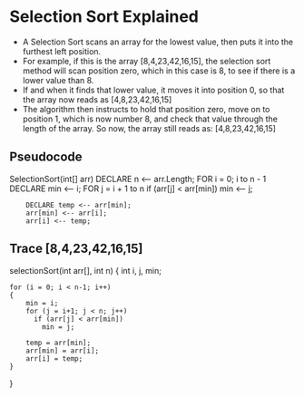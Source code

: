 # Selection Sort Explained 

* A Selection Sort scans an array for the lowest value, then puts it into the furthest left position. 
* For example, if this is the array [8,4,23,42,16,15], the selection sort method will scan position zero, which in this case is 8, to see if there is a lower value than 8. 
* If and when it finds that lower value, it moves it into position 0, so that the array now reads as [4,8,23,42,16,15]
* The algorithm then instructs to hold that position zero, move on to position 1, which is now number 8, and check that value through the length of the array. So now, the array still reads as: [4,8,23,42,16,15]

## Pseudocode
SelectionSort(int[] arr)
    DECLARE n <-- arr.Length;
    FOR i = 0; i to n - 1  
        DECLARE min <-- i;
        FOR j = i + 1 to n
            if (arr[j] < arr[min])
                min <-- j;

        DECLARE temp <-- arr[min];
        arr[min] <-- arr[i];
        arr[i] <-- temp;

## Trace [8,4,23,42,16,15]

selectionSort(int arr[], int n) 
{ 
    int i, j, min; 
  
    for (i = 0; i < n-1; i++) 
    { 
        min = i; 
        for (j = i+1; j < n; j++) 
          if (arr[j] < arr[min]) 
            min = j; 
  
        temp = arr[min]; 
        arr[min] = arr[i];
        arr[i] = temp;
    } 
} 

